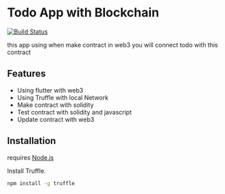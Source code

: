 # Todo App with Blockchain


[![Build Status](https://travis-ci.org/joemccann/dillinger.svg?branch=master)](https://travis-ci.org/joemccann/dillinger)

this app using when make contract in web3 you will connect todo with this contract


## Features

- Using flutter with web3
- Using Truffle with local Network
- Make contract with solidity
- Test contract with solidity and javascript
- Update contract with web3


## Installation

requires [Node.js](https://nodejs.org/) 

Install Truffle.

```sh
npm install -g truffle
```
